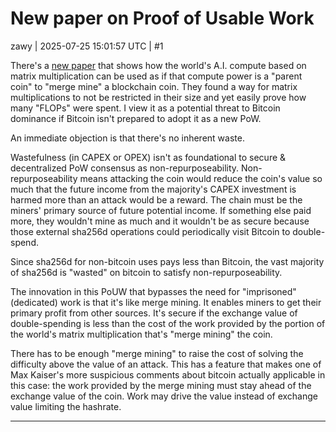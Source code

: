 # New paper on Proof of Usable Work

zawy | 2025-07-25 15:01:57 UTC | #1

There's a [new paper](https://x.com/hashdag/status/1933544298810622335) that shows how the world's A.I. compute based on matrix multiplication can be used as if that compute power is a "parent coin" to "merge mine" a blockchain coin. They found a way for matrix multiplications to not be restricted in their size and yet easily prove how many "FLOPs" were spent. I view it as a potential threat to Bitcoin dominance if Bitcoin isn't prepared to adopt it as a new PoW.

An immediate objection is that there's no inherent waste. 

Wastefulness (in CAPEX or OPEX) isn't as foundational to secure & decentralized PoW consensus as non-repurposeability. Non-repurposeability means attacking the coin would reduce the coin's value so much that the future income from the majority's CAPEX investment is harmed more than an attack would be a reward. The chain must be the miners' primary source of future potential income. If something else paid more, they wouldn't mine as much and it wouldn't be as secure because those external sha256d operations could periodically visit Bitcoin to double-spend. 

Since sha256d for non-bitcoin uses pays less than Bitcoin, the vast majority of sha256d is "wasted" on bitcoin to satisfy non-repurposeability. 

The innovation in this PoUW that bypasses the need for "imprisoned" (dedicated) work is that it's like merge mining. It enables miners to get their primary profit from other sources. It's secure if the exchange value of double-spending is less than the cost of the work provided by the portion of the world's matrix multiplication that's "merge mining" the coin.   

There has to be enough "merge mining" to raise the cost of solving the difficulty above the value of an attack.  This has a feature that makes one of Max Kaiser's more suspicious comments about bitcoin actually applicable in this case: the work provided by the merge mining must stay ahead of the exchange value of the coin.  Work may drive the value instead of exchange value limiting the hashrate.

-------------------------

